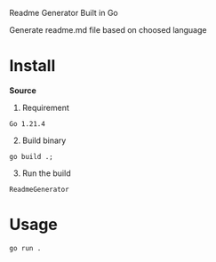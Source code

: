 Readme Generator Built in Go

Generate readme.md file based on choosed language

# Install

**Source**

1. Requirement

```
Go 1.21.4
```

2. Build binary

```
go build .;
```

3. Run the build

```
ReadmeGenerator
```


# Usage

```
go run .
```
